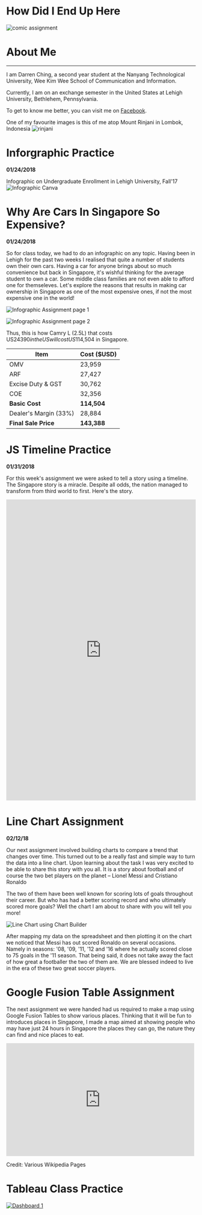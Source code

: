 # How Did I End Up Here

![comic assignment](https://github.com/deechingg/deechingg.github.io/blob/master/comic.png?raw=true)


# About Me
---
I am Darren Ching, a second year student at the Nanyang Technological University, Wee Kim Wee School of Communication and Information.

Currently, I am on an exchange semester in the United States at Lehigh University, Bethlehem, Pennsylvania.

To get to know me better, you can visit me on [Facebook](https://www.facebook.com/manucraze). 

One of my favourite images is this of me atop Mount Rinjani in Lombok, Indonesia
![rinjani](http://rinjaninationalpark.com/wp-content/uploads/2016/09/gunungrinjanilombok21.jpg) 

# Inforgraphic Practice 
**01/24/2018**

Infographic on Undergraduate Enrollment in Lehigh University, Fall'17
![Infographic Canva](https://github.com/deechingg/deechingg.github.io/blob/master/economy.png?raw=true)

# Why Are Cars In Singapore So Expensive?
**01/24/2018**

So for class today, we had to do an infographic on any topic. Having been in Lehigh for the past two weeks I realised that quite a number of students own their own cars. Having a car for anyone brings about so much convenience but back in Singapore, it's wishful thinking for the average student to own a car. Some middle class families are not even able to afford one for themseleves. Let's explore the reasons that results in making car ownership in Singapore as one of the most expensive ones, if not the most expensive one in the world! 

![Infographic Assignment page 1](https://github.com/deechingg/deechingg.github.io/blob/master/Infographic%20assignment%20pg1.png?raw=true)

![Infographic Assignment page 2](https://github.com/deechingg/deechingg.github.io/blob/master/Infographic%20Assignment%20pg%202.png?raw=true)

Thus, this is how Camry L (2.5L) that costs US$24390 in the US will cost US$114,504 in Singapore. 

| **Item**  |  **Cost ($USD)** |
| ------------- | ------------- |
| OMV  | 23,959  |
| ARF  | 27,427  |
| Excise Duty & GST  | 30,762  |
| COE  |  32,356 |
| **Basic Cost**  | **114,504**  |
| Dealer's Margin (33%) | 28,884  |
| **Final Sale Price**  |  **143,388**  |

# JS Timeline Practice

**01/31/2018**


For this week's assignment we were asked to tell a story using a timeline. The Singapore story is a miracle. Despite all odds, the nation managed to transform from third world to first. Here's the story. 

<iframe src='https://cdn.knightlab.com/libs/timeline3/latest/embed/index.html?source=11K03V2O7eEix_9DHIWqj3YBR9VKLTZ3NLCZ7xCBviIM&font=Default&lang=en&initial_zoom=2&height=800' width='100%' height='800' webkitallowfullscreen mozallowfullscreen allowfullscreen frameborder='0'></iframe>

# Line Chart Assignment
**02/12/18**

Our next assignment involved building charts to compare a trend that changes over time. This turned out to be a really fast and simple way to turn the data into a line chart. Upon learning about the task I was very excited to be able to share this story with you all. It is a story about football and of course the two bet players on the planet – Lionel Messi and Cristiano Ronaldo

The two of them have been well known for scoring lots of goals throughout their career. But who has had a better scoring record and who ultimately scored more goals? Well the chart I am about to share with you will tell you more! 

![Line Chart using Chart Builder](https://github.com/deechingg/deechingg.github.io/blob/master/Goals.png?raw=true)

After mapping my data on the spreadsheet and then plotting it on the chart we noticed that Messi has out scored Ronaldo on several occasions. Namely in seasons: '08, '09, '11, '12 and '16 where he actually scored close to 75 goals in the '11 season. That being said, it does not take away the fact of how great a footballer the two of them are. We are blessed indeed to live in the era of these two great soccer players. 

# Google Fusion Table Assignment

The next assignment we were handed had us required to make a map using Google Fusion Tables to show various places. Thinking that it will be fun to introduces places in Singapore, I made a map aimed at showing people who may have just 24 hours in Singapore the places they can go, the nature they can find and nice places to eat. 

<iframe width="500" height="300" scrolling="no" frameborder="no" src="https://fusiontables.google.com/embedviz?q=select+col3+from+14FCQNHjTbPjY-xU1WnOQjB0lz8TAzylYYDIngQbh&amp;viz=MAP&amp;h=false&amp;lat=1.3591199696950624&amp;lng=104.06425924067389&amp;t=1&amp;z=11&amp;l=col3&amp;y=2&amp;tmplt=2&amp;hml=ONE_COL_LAT_LNG"></iframe>

Credit: Various Wikipedia Pages

# Tableau Class Practice

<div class='tableauPlaceholder' id='viz1519074964401' style='position: relative'><noscript><a href='#'><img alt='Dashboard 1 ' src='https:&#47;&#47;public.tableau.com&#47;static&#47;images&#47;To&#47;TopNamesintheUnitedStates&#47;Dashboard1&#47;1_rss.png' style='border: none' /></a></noscript><object class='tableauViz'  style='display:none;'><param name='host_url' value='https%3A%2F%2Fpublic.tableau.com%2F' /> <param name='embed_code_version' value='3' /> <param name='path' value='views&#47;TopNamesintheUnitedStates&#47;Dashboard1?:embed=y&amp;:display_count=y&amp;publish=yes' /> <param name='toolbar' value='yes' /><param name='static_image' value='https:&#47;&#47;public.tableau.com&#47;static&#47;images&#47;To&#47;TopNamesintheUnitedStates&#47;Dashboard1&#47;1.png' /> <param name='animate_transition' value='yes' /><param name='display_static_image' value='yes' /><param name='display_spinner' value='yes' /><param name='display_overlay' value='yes' /><param name='display_count' value='yes' /><param name='filter' value='publish=yes' /></object></div>                
<script type='text/javascript'>                    
  var divElement = document.getElementById('viz1519074964401');                    
  var vizElement = divElement.getElementsByTagName('object')[0];                    vizElement.style.width='100%';vizElement.style.height=(divElement.offsetWidth*0.75)+'px';                    
  var scriptElement = document.createElement('script');                    
  scriptElement.src = 'https://public.tableau.com/javascripts/api/viz_v1.js';                    vizElement.parentNode.insertBefore(scriptElement, vizElement);                
</script>
